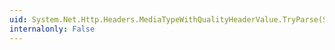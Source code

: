 ```yaml
---
uid: System.Net.Http.Headers.MediaTypeWithQualityHeaderValue.TryParse(System.String,System.Net.Http.Headers.MediaTypeWithQualityHeaderValue@)
internalonly: False
---
```

